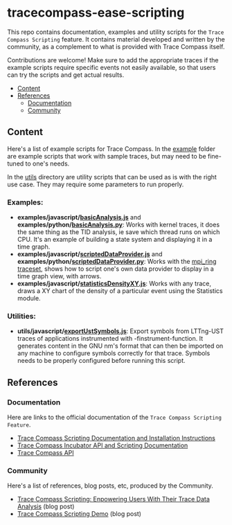 # tracecompass-ease-scripting

This repo contains documentation, examples and utility scripts for the `Trace Compass Scripting` feature. It contains material developed and written by the community, as a complement to what is provided with Trace Compass itself.

Contributions are welcome! Make sure to add the appropriate traces if the example scripts require specific events not easily available, so that users can try the scripts and get actual results.

 - [Content](#content)
 - [References](#references)
   - [Documentation](#documentation)
   - [Community](#community)


## Content

Here's a list of example scripts for Trace Compass. In the [example](examples) folder are example scripts that work with sample traces, but may need to be fine-tuned to one's needs.

In the [utils](utils) directory are utility scripts that can be used as is with the right use case. They may require some parameters to run properly.

### Examples:

 - **examples/javascript/[basicAnalysis.js](examples/javascript/basicAnalysis.js)** and **examples/python/[basicAnalysis.py](examples/python/basicAnalysis.py)**: Works with kernel traces, it does the same thing as the TID analysis, ie save which thread runs on which CPU. It's an example of building a state system and displaying it in a time graph.
 - **examples/javascript/[scriptedDataProvider.js](examples/javascript/scriptedDataProvider.js)** and **examples/python/[scriptedDataProvider.py](examples/python/scriptedDataProvider.py)**: Works with the [mpi_ring traceset](traces/mpi_ring.tgz), shows how to script one's own data provider to display in a time graph view, with arrows.
 - **examples/javascript/[statisticsDensityXY.js](examples/javascript/statisticsDensityXY.js)**: Works with any trace, draws a XY chart of the density of a particular event using the Statistics module.

### Utilities:

 - **utils/javascript/[exportUstSymbols.js](utils/javascript/exportUstSymbols.js)**: Export symbols from LTTng-UST traces of applications instrumented with -finstrument-function. It generates content in the GNU nm's format that can then be imported on any machine to configure symbols correctly for that trace. Symbols needs to be properly configured before running this script.

## References

### Documentation

Here are links to the official documentation of the `Trace Compass Scripting Feature`.

 - [Trace Compass Scripting Documentation and Installation Instructions](https://archive.eclipse.org/tracecompass.incubator/doc/org.eclipse.tracecompass.incubator.scripting.doc.user/User-Guide.html)
 - [Trace Compass Incubator API and Scripting Documentation](https://archive.eclipse.org/tracecompass.incubator/doc/javadoc/apidocs/) 
 - [Trace Compass API](https://archive.eclipse.org/tracecompass/doc/javadoc/apidocs/)

### Community

Here's a list of references, blog posts, etc, produced by the Community.

 - [Trace Compass Scripting: Enpowering Users With Their Trace Data Analysis](http://versatic.net/tracecompass/introducingEase.html) (blog post)
 - [Trace Compass Scripting Demo](http://versatic.net/tracingSummit2019.html) (blog post)
